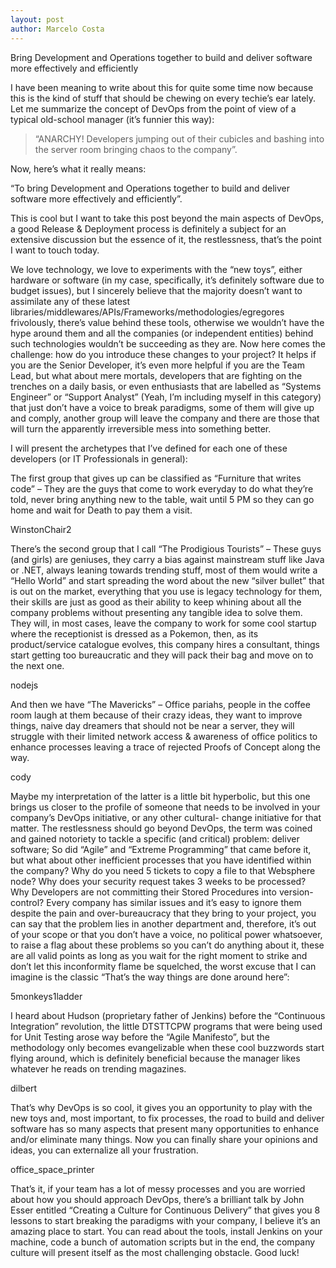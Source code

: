 ```yaml
---
layout: post
author: Marcelo Costa
---
```

Bring Development and Operations together to build and deliver software more effectively and efficiently

I have been meaning to write about this for quite some time now because this is the kind of stuff that should be chewing on every techie’s ear lately. Let me summarize the concept of DevOps from the point of view of a typical old-school manager (it’s funnier this way):

> “ANARCHY! Developers jumping out of their cubicles and bashing into the server room bringing chaos to the company”.

Now, here’s what it really means:

 “To bring Development and Operations together to build and deliver software more effectively and efficiently”.

This is cool but I want to take this post beyond the main aspects of DevOps, a good Release & Deployment process is definitely a  subject for an extensive discussion but the essence of it, the restlessness, that’s the point I want to touch today.

We love technology, we love to experiments with the “new toys”, either hardware or software (in my case, specifically, it’s definitely software due to budget issues), but I sincerely believe that the majority doesn’t want to assimilate any of these latest libraries/middlewares/APIs/Frameworks/methodologies/egregores frivolously, there’s value behind these tools, otherwise we wouldn’t have the hype around them and all the companies (or independent entities) behind such technologies wouldn’t be succeeding as they are. Now here comes the challenge: how do you introduce these changes to your project? It helps if you are the Senior Developer, it’s even more helpful if you are the Team Lead, but what about mere mortals, developers that are fighting on the trenches on a daily basis, or even enthusiasts that are labelled as “Systems Engineer” or “Support Analyst” (Yeah, I’m including myself in this category) that just don’t have a voice to break paradigms, some of them will give up and comply, another group will leave the company and there are those that will turn the apparently irreversible mess into something better.

I will present the archetypes that I’ve defined for each one of these developers (or IT Professionals in general):

The first group that gives up can be classified as “Furniture that writes code” – They are the guys that come to work everyday to do what they’re told, never bring anything new to the table, wait until 5 PM so they can go home and wait for Death to pay them a visit.

WinstonChair2

There’s the second group that I call “The Prodigious Tourists” – These guys (and girls) are geniuses, they carry a bias against mainstream stuff like Java or .NET, always leaning towards trending stuff, most of them would write a “Hello World” and start spreading the word about the new “silver bullet” that is out on the market, everything that you use is legacy technology for them, their skills are just as good as their ability to keep whining about all the company problems without presenting any tangible idea to solve them. They will, in most cases, leave the company to work for some cool startup where the receptionist is dressed as a Pokemon, then, as its product/service catalogue evolves, this company hires a consultant, things start getting too bureaucratic and they will pack their bag and move on to the next one.

nodejs

And then we have “The Mavericks” –  Office pariahs, people in the coffee room laugh at them because of their crazy ideas, they want to improve things, naive day dreamers that should not be near a server, they will struggle with their limited network access & awareness of office politics to enhance processes leaving a trace of rejected Proofs of Concept along the way.

cody

Maybe my interpretation of the latter is a little bit hyperbolic, but this one brings us closer to the profile of someone that needs to be involved in your company’s DevOps initiative, or any other cultural- change initiative for that matter. The restlessness should go beyond DevOps, the term was coined and gained notoriety to tackle a specific (and critical) problem: deliver software; So did “Agile” and “Extreme Programming” that came before it, but what about other inefficient processes that you have identified within the company? Why do you need 5 tickets to copy a file to that Websphere node? Why does your security request takes 3 weeks to be processed? Why Developers are not committing their Stored Procedures into version-control? Every company has similar issues and it’s easy to ignore them despite the pain and over-bureaucracy that they bring to your project, you can say that the problem lies in another department and, therefore, it’s out of your scope or that you don’t have a voice, no political power whatsoever, to raise a flag about these problems so you can’t do anything about it, these are all valid points as long as you wait for the right moment to strike and don’t let this inconformity flame be squelched, the worst excuse that I can imagine is the classic “That’s the way things are done around here”:

5monkeys1ladder

 

I heard about Hudson (proprietary father of Jenkins) before the “Continuous Integration” revolution, the little DTSTTCPW programs that were being used for Unit Testing arose way before the “Agile Manifesto”, but the methodology only becomes evangelizable when these cool buzzwords start flying around, which is definitely beneficial because the manager likes whatever he reads on trending magazines.

dilbert

That’s why DevOps is so cool, it gives you an opportunity to play with the new toys and, most important, to fix processes, the road to build and deliver software has so many aspects that present many opportunities to enhance and/or eliminate many things. Now you can finally share your opinions and ideas, you can externalize all your frustration.

office_space_printer

That’s it, if your team has a lot of messy processes and you are worried about how you should approach DevOps, there’s a brilliant talk by John Esser entitled “Creating a Culture for Continuous Delivery” that gives you 8 lessons to start breaking the paradigms with your company, I believe it’s an amazing place to start. You can read about the tools, install Jenkins on your machine, code a bunch of automation scripts but in the end, the company culture will present itself as the most challenging obstacle. Good luck!

